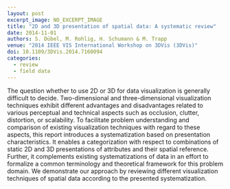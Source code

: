 ```yaml
---
layout: post
excerpt_image: NO_EXCERPT_IMAGE
title: "2D and 3D presentation of spatial data: A systematic review"
date: 2014-11-01
authors: S. Dübel, M. Rohlig, H. Schumann & M. Trapp
venue: "2014 IEEE VIS International Workshop on 3DVis (3DVis)"
doi: 10.1109/3DVis.2014.7160094
categories:
  - review
  - field data
---
```

The question whether to use 2D or 3D for data visualization is generally difficult to decide. Two-dimensional and three-dimensional visualization techniques exhibit different advantages and disadvantages related to various perceptual and technical aspects such as occlusion, clutter, distortion, or scalability. To facilitate problem understanding and comparison of existing visualization techniques with regard to these aspects, this report introduces a systematization based on presentation characteristics. It enables a categorization with respect to combinations of static 2D and 3D presentations of attributes and their spatial reference. Further, it complements existing systematizations of data in an effort to formalize a common terminology and theoretical framework for this problem domain. We demonstrate our approach by reviewing different visualization techniques of spatial data according to the presented systematization.
